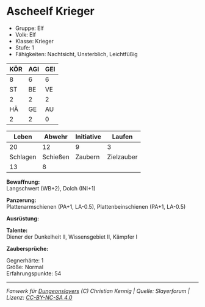 # Ascheelf Krieger  
- Gruppe: Elf  
- Volk: Elf  
- Klasse: Krieger  
- Stufe: 1  
- Fähigkeiten: Nachtsicht, Unsterblich, Leichtfüßig  


| KÖR | AGI | GEI |  
| --- | --- | --- |  
| 8   | 6   | 6   |
| ST  | BE  | VE  |  
| 2   | 2   | 2   |
| HÄ  | GE  | AU  |  
| 2   | 2   | 0   |


| Leben    | Abwehr   | Initiative | Laufen     |
| -------- | -------- | ---------- | ---------- |
| 20       | 12       | 9          | 3          |
| Schlagen | Schießen | Zaubern    | Zielzauber |
| 13       | 8        |            |            |

**Bewaffnung:**  
Langschwert (WB+2), Dolch (INI+1)

**Panzerung:**  
Plattenarmschienen (PA+1, LA-0.5), Plattenbeinschienen (PA+1, LA-0.5)

**Ausrüstung:**  


**Talente:**  
Diener der Dunkelheit II, Wissensgebiet II, Kämpfer I

**Zaubersprüche:**  


Gegnerhärte: 1  
Größe: Normal  
Erfahrungspunkte: 54  



___
*Fanwerk für [Dungeonslayers](https://www.dungeonslayers.net/) (C) Christian Kennig | Quelle: Slayerforum | Lizenz: [CC-BY-NC-SA 4.0](https://creativecommons.org/licenses/by-nc-sa/4.0/deed.de)*
